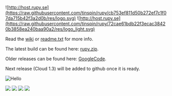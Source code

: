 ![http://host.rupy.se](https://raw.githubusercontent.com/tinspin/rupy/cb753ef811d50b272ef7c1f07da715b42f3a2d0b/res/logo.svg)
![http://host.rupy.se](https://raw.githubusercontent.com/tinspin/rupy/72cae61bdb22f3ecac38420b3858ea240baa90a2/res/logo_light.svg)

Read the <a href="https://github.com/tinspin/rupy/wiki">wiki</a> or <a href="https://github.com/tinspin/rupy/blob/master/readme.txt">readme.txt</a> for more info.

The latest build can be found here: <a href="http://rupy.se/rupy.zip">rupy.zip</a>.

Older releases can be found here: <a href="http://rupy.googlecode.com">GoogleCode</a>.

Next release (Cloud 1.3) will be added to github once it is ready.

![Hello](http://move.rupy.se/file/cluster_client.png)

<a href='http://rupy.se'><img src='http://host.rupy.se/powered.png' border="0"/></a>
<a href='http://raspberrypi.org'><img src='http://host.rupy.se/rpi.png' border="0"/></a>
<a href='http://rupy.se'><img src='http://host.rupy.se/powered_light.png' border="0"/></a>
<a href='http://raspberrypi.org'><img src='http://host.rupy.se/rpi_light.png' border="0"/></a>
